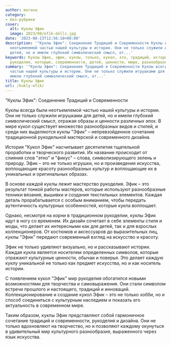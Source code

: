 ```yaml
---
author: morava
category:
- без-рубрики
cover:
  alt: Куклы Эфик
  image: 2023/08/efik-dolls.jpg
date: '2023-08-23T12:56:10+00:00'
description: '"Куклы Эфик": Соединение Традиций и Современности Куклы всегда были
  неотъемлемой частью нашей культуры и истории. Они не только служили игрушками для
  детей, но и имели глубокий символический смысл, от...'
keywords: Куклы Эфик, эфик, куклы, только, кукол, это, традиций, истории, искусства,
  рукоделия, которые, современности, детей, ценности, мире, разнообразных
summary: '"Куклы Эфик": Соединение Традиций и Современности Куклы всегда были неотъемлемой
  частью нашей культуры и истории. Они не только служили игрушками для детей, но и
  имели глубокий символический смысл, от...'
title: Куклы Эфик
url: /kukly-efik/
---
```


"Куклы Эфик": Соединение Традиций и Современности

Куклы всегда были неотъемлемой частью нашей культуры и истории. Они не только служили игрушками для детей, но и имели глубокий символический смысл, отражая образы и ценности различных эпох. В мире кукол существует множество разнообразных видов и стилей, и среди них выделяются куклы "Эфик" – непревзойденное сочетание традиционной рукодельной мастерской и современного дизайна.

История "Кукол Эфик" насчитывает десятилетия тщательной проработки и творческого развития. Их название происходит от слияния слов "этно" и "фикус" – слова, символизирующего зелень и природу. Эфик – это не только игрушки, но и произведения искусства, воплощающие красоту разнообразных культур и воплощающие их в уникальных и оригинальных образах.

В основе каждой куклы лежит мастерство рукоделия. Эфик – это результат тонкой работы мастеров, которые используют разнообразные техники вязания, вышивки и создания текстильных элементов. Каждая деталь прорабатывается с особым вниманием, чтобы передать аутентичность культурных особенностей, которые кукла воплощает.

Однако, несмотря на корни в традиционном рукоделии, куклы Эфик идут в ногу со временем. Их дизайн сочетает в себе элементы стиля и моды, что делает их интересными как для детей, так и для взрослых коллекционеров. От костюмов и аксессуаров до выразительных лиц, куклы "Эфик" передают современный взгляд на искусство и красоту.

Эфик не только удивляют визуально, но и рассказывают истории. Каждая кукла является носителем определенных символов, которые отражают культурные ценности, обычаи и поверья. Это делает каждую куклу уникальной не только как предмет искусства, но и как носитель истории.

С появлением кукол "Эфик" мир рукоделия обогатился новыми возможностями для творчества и самовыражения. Они стали символом встречи прошлого и настоящего, традиций и инноваций. Коллекционирование и создание кукол Эфик – это не только хобби, но и способ соединиться с культурным наследием и показать его актуальность в современном мире.

Таким образом, куклы Эфик представляют собой гармоничное сочетание традиций и современности, рукоделия и дизайна. Они не только вдохновляют на творчество, но и позволяют каждому окунуться в удивительный мир культурного разнообразия, выраженного через язык искусства.